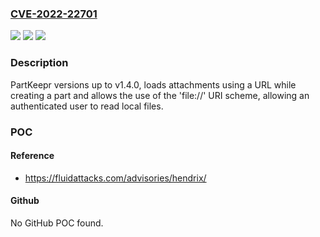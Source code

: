 ### [CVE-2022-22701](https://cve.mitre.org/cgi-bin/cvename.cgi?name=CVE-2022-22701)
![](https://img.shields.io/static/v1?label=Product&message=PartKeepr&color=blue)
![](https://img.shields.io/static/v1?label=Version&message=n%2Fa&color=blue)
![](https://img.shields.io/static/v1?label=Vulnerability&message=Local%20file%20inclusion&color=brighgreen)

### Description

PartKeepr versions up to v1.4.0, loads attachments using a URL while creating a part and allows the use of the 'file://' URI scheme, allowing an authenticated user to read local files.

### POC

#### Reference
- https://fluidattacks.com/advisories/hendrix/

#### Github
No GitHub POC found.

